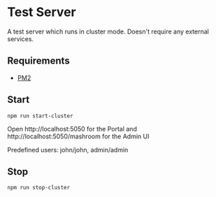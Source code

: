 
# Test Server

A test server which runs in cluster mode. Doesn't require any external services.

## Requirements

 * [PM2](https://pm2.keymetrics.io/)

## Start

    npm run start-cluster

Open http://localhost:5050 for the Portal and http://localhost:5050/mashroom for the Admin UI

Predefined users: john/john, admin/admin

## Stop

    npm run stop-cluster

